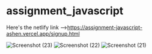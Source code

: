 ﻿# assignment_javascript
 Here's the netlify link -->https://assignment-javascript-ashen.vercel.app/signup.html
 
![Screenshot (23)](https://user-images.githubusercontent.com/101244905/225722006-047edf2d-0f7d-41b6-8429-581e0d10e639.png)
![Screenshot (22)](https://user-images.githubusercontent.com/101244905/225722054-901e2a31-0ff2-494a-880c-9ed034bdcafb.png)
![Screenshot (21)](https://user-images.githubusercontent.com/101244905/225722143-8a6f1dca-691b-41b8-b060-2cfa8ada9e2f.png)
